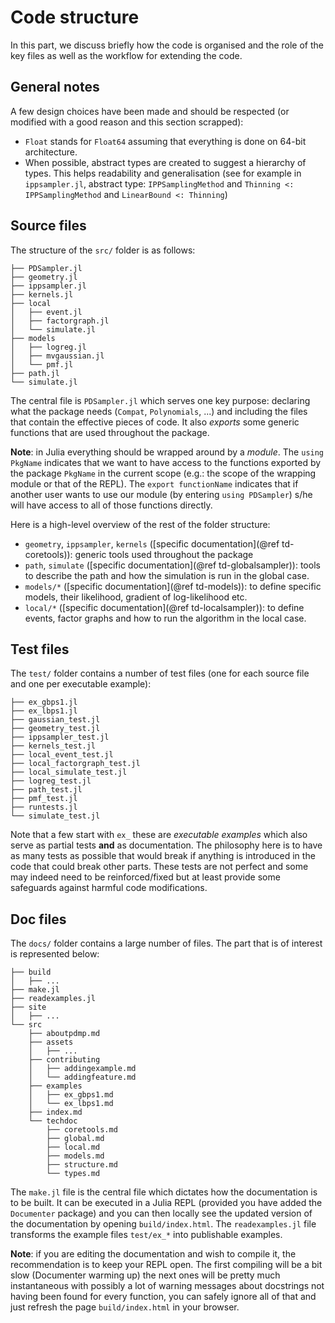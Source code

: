 # Code structure

In this part, we discuss briefly how the code is organised and the role of the key files as well as the workflow for extending the code.

## General notes

A few design choices have been made and should be respected (or modified with a good reason and this section scrapped):

* `Float` stands for `Float64` assuming that everything is done on 64-bit architecture.
* When possible, abstract types are created to suggest a hierarchy of types. This helps readability and generalisation (see for example in `ippsampler.jl`, abstract type: `IPPSamplingMethod` and `Thinning <: IPPSamplingMethod` and `LinearBound <: Thinning`)

## Source files

The structure of the `src/` folder is as follows:

```
├── PDSampler.jl
├── geometry.jl
├── ippsampler.jl
├── kernels.jl
├── local
│   ├── event.jl
│   ├── factorgraph.jl
│   └── simulate.jl
├── models
│   ├── logreg.jl
│   ├── mvgaussian.jl
│   └── pmf.jl
├── path.jl
└── simulate.jl
```

The central file is `PDSampler.jl` which serves one key purpose: declaring what the package needs (`Compat`, `Polynomials`, ...) and including the files that contain the effective pieces of code. It also *exports* some generic functions that are used throughout the package.

**Note**: in Julia everything should be wrapped around by a *module*. The `using PkgName` indicates that we want to have access to the functions exported by the package `PkgName` in the current scope (e.g.: the scope of the wrapping module or that of the REPL). The `export functionName` indicates that if another user wants to use our module (by entering `using PDSampler`) s/he will have access to all of those functions directly.

Here is a high-level overview of the rest of the folder structure:

* `geometry`, `ippsampler`, `kernels` ([specific documentation](@ref td-coretools)): generic tools used throughout the package
* `path`, `simulate` ([specific documentation](@ref td-globalsampler)): tools to describe the path and how the simulation is run in the global case.
* `models/*` ([specific documentation](@ref td-models)): to define specific models, their likelihood, gradient of log-likelihood etc.
* `local/*` ([specific documentation](@ref td-localsampler)): to define events, factor graphs and how to run the algorithm in the local case.

## Test files

The `test/` folder contains a number of test files (one for each source file and one per executable example):

```
├── ex_gbps1.jl
├── ex_lbps1.jl
├── gaussian_test.jl
├── geometry_test.jl
├── ippsampler_test.jl
├── kernels_test.jl
├── local_event_test.jl
├── local_factorgraph_test.jl
├── local_simulate_test.jl
├── logreg_test.jl
├── path_test.jl
├── pmf_test.jl
├── runtests.jl
└── simulate_test.jl
```

Note that a few start with `ex_` these are *executable examples* which also serve as partial tests **and** as documentation.
The philosophy here is to have as many tests as possible that would break if anything is introduced in the code that could break other parts. These tests are not perfect and some may indeed need to be reinforced/fixed but at least provide some safeguards against harmful code modifications.

## Doc files

The `docs/` folder contains a large number of files. The part that is of interest is represented below:

```
├── build
│   ├── ...
├── make.jl
├── readexamples.jl
├── site
│   ├── ...
└── src
    ├── aboutpdmp.md
    ├── assets
    │   ├── ...
    ├── contributing
    │   ├── addingexample.md
    │   └── addingfeature.md
    ├── examples
    │   ├── ex_gbps1.md
    │   └── ex_lbps1.md
    ├── index.md
    └── techdoc
        ├── coretools.md
        ├── global.md
        ├── local.md
        ├── models.md
        ├── structure.md
        └── types.md
```

The `make.jl` file is the central file which dictates how the documentation is to be built. It can be executed in a Julia REPL (provided you have added the `Documenter` package) and you can then locally see the updated version of the documentation by opening `build/index.html`.
The `readexamples.jl` file transforms the example files `test/ex_*` into publishable examples.

**Note**: if you are editing the documentation and wish to compile it, the recommendation is to keep your REPL open. The first compiling will be a bit slow (Documenter warming up) the next ones will be pretty much instantaneous with possibly a lot of warning messages about docstrings not having been found for every function, you can safely ignore all of that and just refresh the page `build/index.html` in your browser.
